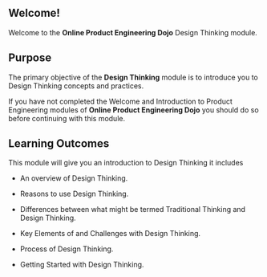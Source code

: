 ## Welcome!

Welcome to the **Online Product Engineering Dojo** Design Thinking module.

## Purpose

The primary objective of the **Design Thinking** module is to introduce you to Design Thinking concepts and practices.

If you have not completed the Welcome and Introduction to Product Engineering modules of **Online Product Engineering Dojo** you should do so before continuing with this module.

## Learning Outcomes

This module will give you an introduction to Design Thinking it includes

- An overview of Design Thinking.

- Reasons to use Design Thinking.

- Differences between what might be termed Traditional Thinking and Design Thinking.

- Key Elements of and Challenges with Design Thinking.

- Process of Design Thinking.

- Getting Started with Design Thinking.